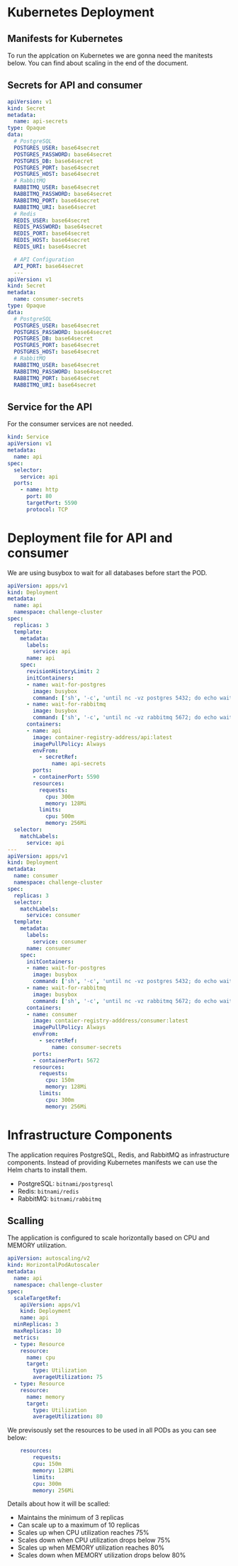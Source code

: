 # Kubernetes Deployment

## Manifests for Kubernetes

To run the applcation on Kubernetes we are gonna need the manitests below.
You can find about scaling in the end of the document.

## Secrets for API and consumer
```yaml
apiVersion: v1
kind: Secret
metadata:
  name: api-secrets
type: Opaque
data:
  # PostgreSQL
  POSTGRES_USER: base64secret
  POSTGRES_PASSWORD: base64secret
  POSTGRES_DB: base64secret
  POSTGRES_PORT: base64secret
  POSTGRES_HOST: base64secret
  # RabbitMQ
  RABBITMQ_USER: base64secret
  RABBITMQ_PASSWORD: base64secret
  RABBITMQ_PORT: base64secret
  RABBITMQ_URI: base64secret
  # Redis
  REDIS_USER: base64secret
  REDIS_PASSWORD: base64secret
  REDIS_PORT: base64secret
  REDIS_HOST: base64secret
  REDIS_URI: base64secret

  # API Configuration
  API_PORT: base64secret
  ---
apiVersion: v1
kind: Secret
metadata:
  name: consumer-secrets
type: Opaque
data:
  # PostgreSQL
  POSTGRES_USER: base64secret
  POSTGRES_PASSWORD: base64secret
  POSTGRES_DB: base64secret
  POSTGRES_PORT: base64secret
  POSTGRES_HOST: base64secret
  # RabbitMQ
  RABBITMQ_USER: base64secret
  RABBITMQ_PASSWORD: base64secret
  RABBITMQ_PORT: base64secret
  RABBITMQ_URI: base64secret
  ```

## Service for the API
For the consumer services are not needed.
```yaml
kind: Service
apiVersion: v1
metadata:
  name: api
spec:
  selector:
    service: api
  ports:
    - name: http
      port: 80
      targetPort: 5590
      protocol: TCP
```

# Deployment file for API and consumer
We are using busybox to wait for all databases before start the POD.
```yaml
apiVersion: apps/v1
kind: Deployment
metadata:
  name: api
  namespace: challenge-cluster
spec:
  replicas: 3
  template:
    metadata:
      labels:
        service: api
      name: api
    spec:
      revisionHistoryLimit: 2
      initContainers:
      - name: wait-for-postgres
        image: busybox
        command: ['sh', '-c', 'until nc -vz postgres 5432; do echo waiting for postgres; sleep 2; done;']
      - name: wait-for-rabbitmq
        image: busybox
        command: ['sh', '-c', 'until nc -vz rabbitmq 5672; do echo waiting for rabbitmq; sleep 2; done;']        
      containers:
      - name: api
        image: container-registry-address/api:latest
        imagePullPolicy: Always
        envFrom:
          - secretRef:
              name: api-secrets
        ports:
        - containerPort: 5590
        resources:
          requests:
            cpu: 300m
            memory: 128Mi
          limits:
            cpu: 500m
            memory: 256Mi
  selector:
    matchLabels:
      service: api
---
apiVersion: apps/v1
kind: Deployment
metadata:
  name: consumer
  namespace: challenge-cluster
spec:
  replicas: 3
  selector:
    matchLabels:
      service: consumer
  template:
    metadata:
      labels:
        service: consumer
      name: consumer
    spec:
      initContainers:
      - name: wait-for-postgres
        image: busybox
        command: ['sh', '-c', 'until nc -vz postgres 5432; do echo waiting for postgres; sleep 2; done;']
      - name: wait-for-rabbitmq
        image: busybox
        command: ['sh', '-c', 'until nc -vz rabbitmq 5672; do echo waiting for rabbitmq; sleep 2; done;']
      containers:
      - name: consumer
        image: contaier-registry-adddress/consumer:latest
        imagePullPolicy: Always
        envFrom:
          - secretRef:
              name: consumer-secrets
        ports:
        - containerPort: 5672
        resources:
          requests:
            cpu: 150m
            memory: 128Mi
          limits:
            cpu: 300m
            memory: 256Mi      
```
# Infrastructure Components

The application requires PostgreSQL, Redis, and RabbitMQ as infrastructure components. Instead of providing Kubernetes manifests we can use the Helm charts to install them.

- PostgreSQL: `bitnami/postgresql`
- Redis: `bitnami/redis`
- RabbitMQ: `bitnami/rabbitmq`

## Scalling
The application is configured to scale horizontally based on CPU and MEMORY utilization.
```yaml
apiVersion: autoscaling/v2
kind: HorizontalPodAutoscaler
metadata:
  name: api
  namespace: challenge-cluster
spec:
  scaleTargetRef:
    apiVersion: apps/v1
    kind: Deployment
    name: api
  minReplicas: 3
  maxReplicas: 10
  metrics:
  - type: Resource
    resource:
      name: cpu
      target:
        type: Utilization
        averageUtilization: 75
  - type: Resource
    resource:
      name: memory
      target:
        type: Utilization
        averageUtilization: 80
```

We previsously set the resources to be used in all PODs as you can see below:
```yaml
    resources:
        requests:
        cpu: 150m
        memory: 128Mi
        limits:
        cpu: 300m
        memory: 256Mi   
```

Details about how it will be scalled:

- Maintains the minimum of 3 replicas
- Can scale up to a maximum of 10 replicas
- Scales up when CPU utilization reaches 75%
- Scales down when CPU utilization drops below 75%
- Scales up when MEMORY utilization reaches 80%
- Scales down when MEMORY utilization drops below 80%
